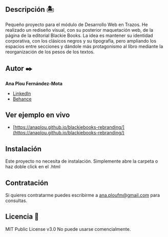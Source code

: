 ## Descripción 🏝

Pequeño proyecto para el módulo de Desarrollo Web en Trazos. He realizado un rediseño visual, con su posterior maquetación web, de la página de la editorial Blackie Books. La idea es mantener su identidad corporativa, con los clásicos negros y su tipografía, pero ampliando los espacios entre secciones y dándole más protagonismo al libro mediante la reorganización de los pesos de los textos. 


## Autor ✒️
**Ana Plou Fernández-Mota**

* [LinkedIn](https://www.linkedin.com/in/ana-plou/)
* [Behance](https://www.behance.net/anaplou)

## Ver ejemplo en vivo 
- [https://anaplou.github.io/blackiebooks-rebranding/](https://anaplou.github.io/blackiebooks-rebranding/)

## Instalación 
Este proyecto no necesita de instalación. Simplemente abre la carpeta o haz doble click en el .html
  
## Contratación
Si quieres contratarme puedes escribirme a ana.ploufm@gmail.com para consultas.

## Licencia 📄
MIT Public License v3.0
No puede usarse comencialmente.
